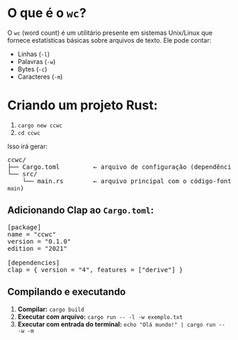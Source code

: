 <h1>O que é o <code>wc</code>?</h1>
<p>
  O <code>wc</code> (word count) é um utilitário presente em sistemas Unix/Linux que fornece estatísticas básicas sobre arquivos de texto. Ele pode contar:
</p>
<ul>
  <li>Linhas (<code>-l</code>)</li>
  <li>Palavras (<code>-w</code>)</li>
  <li>Bytes (<code>-c</code>)</li>
  <li>Caracteres (<code>-m</code>)</li>
</ul>

<h1>Criando um projeto Rust:</h1>

<ol>
  <li><code>cargo new ccwc</code></li>
  <li><code>cd ccwc</code></li>
</ol>

<p>Isso irá gerar:</p>

<pre>
ccwc/
├── Cargo.toml         ← arquivo de configuração (dependências, nome, versão, etc.)
└── src/
    └── main.rs        ← arquivo principal com o código-fonte (ponto de entrada: <code>fn main</code>)
</pre>

<h2>Adicionando Clap ao <code>Cargo.toml</code>:</h2>

<pre>
[package]
name = "ccwc"
version = "0.1.0"
edition = "2021"

[dependencies]
clap = { version = "4", features = ["derive"] }
</pre>

<h2>Compilando e executando</h2>
<ol>
  <li><strong>Compilar:</strong> <code>cargo build</code></li>
  <li><strong>Executar com arquivo:</strong> <code>cargo run -- -l -w exemplo.txt</code></li>
  <li><strong>Executar com entrada do terminal:</strong> <code>echo "Olá mundo!" | cargo run -- -w -m</code></li>
</ol>
